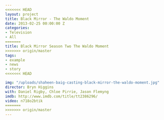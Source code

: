 ```yaml
---
<<<<<<< HEAD
layout: project
title: Black Mirror - The Waldo Moment
date: 2013-02-25 00:00:00 Z
categories:
- Television
- All
=======
title: Black Mirror Season Two The Waldo Moment
>>>>>>> origin/master
tags:
- example
- news
- story
<<<<<<< HEAD

img: "/uploads/shaheen-baig-casting-black-mirror-the-waldo-moment.jpg"
director: Bryn Higgins
with: Daniel Rigby, Chloe Pirrie, Jason Flemyng
imdb: http://www.imdb.com/title/tt2386296/
video: n718o2btik
=======
>>>>>>> origin/master
---
```


